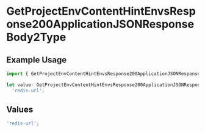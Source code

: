 # GetProjectEnvContentHintEnvsResponse200ApplicationJSONResponseBody2Type

## Example Usage

```typescript
import { GetProjectEnvContentHintEnvsResponse200ApplicationJSONResponseBody2Type } from '@vercel/client/models/operations';

let value: GetProjectEnvContentHintEnvsResponse200ApplicationJSONResponseBody2Type =
  'redis-url';
```

## Values

```typescript
'redis-url';
```

